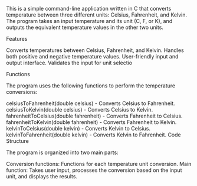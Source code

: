 This is a simple command-line application written in C that converts temperature between
three different units: Celsius, Fahrenheit, and Kelvin. 
The program takes an input temperature and its unit (C, F, or K), and outputs the equivalent temperature values in the other two units.

Features

Converts temperatures between Celsius, Fahrenheit, and Kelvin.
Handles both positive and negative temperature values.
User-friendly input and output interface.
Validates the input for unit selectio

Functions

The program uses the following functions to perform the temperature conversions:

celsiusToFahrenheit(double celsius) - Converts Celsius to Fahrenheit.
celsiusToKelvin(double celsius) - Converts Celsius to Kelvin.
fahrenheitToCelsius(double fahrenheit) - Converts Fahrenheit to Celsius.
fahrenheitToKelvin(double fahrenheit) - Converts Fahrenheit to Kelvin.
kelvinToCelsius(double kelvin) - Converts Kelvin to Celsius.
kelvinToFahrenheit(double kelvin) - Converts Kelvin to Fahrenheit.
Code Structure

The program is organized into two main parts:

Conversion functions: Functions for each temperature unit conversion.
Main function: Takes user input, processes the conversion based on the input unit, and displays the results.
